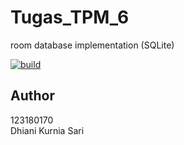 # Tugas_TPM_6
room database implementation (SQLite)

[![build](https://github.com/nanollminul/Tugas_TPM_6/actions/workflows/gradle.yml/badge.svg)](https://github.com/nanollminul/Tugas_TPM_6/actions/workflows/gradle.yml)

## Author
123180170 </br>
Dhiani Kurnia Sari
